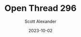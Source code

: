 ---
layout: podcast
title: "Open Thread 296"
author: Scott Alexander
description: https://www.astralcodexten.com/p/open-thread-296
date: 2023-10-02
length: 149571
duration: 37
guid: open-thread-296
---